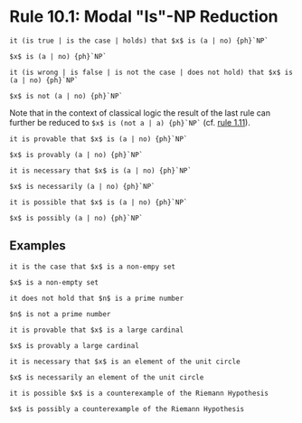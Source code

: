 Rule 10.1: Modal "Is"-NP Reduction
==================================


```{rewrite-rule}
it (is true | is the case | holds) that $x$ is (a | no) {ph}`NP`

$x$ is (a | no) {ph}`NP`
```

```{rewrite-rule}
it (is wrong | is false | is not the case | does not hold) that $x$ is (a | no) {ph}`NP`

$x$ is not (a | no) {ph}`NP`
```

Note that in the context of classical logic the result of the last rule can further be
reduced to `` $x$ is (not a | a) {ph}`NP` `` (cf. [rule 1.11](/rules/rule_11_01.md)).

```{rewrite-rule}
it is provable that $x$ is (a | no) {ph}`NP`

$x$ is provably (a | no) {ph}`NP`
```

```{rewrite-rule}
it is necessary that $x$ is (a | no) {ph}`NP`

$x$ is necessarily (a | no) {ph}`NP`
```

```{rewrite-rule}
it is possible that $x$ is (a | no) {ph}`NP`

$x$ is possibly (a | no) {ph}`NP`
```


Examples
--------

```{rewrite-rule}
it is the case that $x$ is a non-empy set

$x$ is a non-empty set
```

```{rewrite-rule}
it does not hold that $n$ is a prime number

$n$ is not a prime number
```

```{rewrite-rule}
it is provable that $x$ is a large cardinal

$x$ is provably a large cardinal
```

```{rewrite-rule}
it is necessary that $x$ is an element of the unit circle

$x$ is necessarily an element of the unit circle
```

```{rewrite-rule}
it is possible $x$ is a counterexample of the Riemann Hypothesis

$x$ is possibly a counterexample of the Riemann Hypothesis
```
